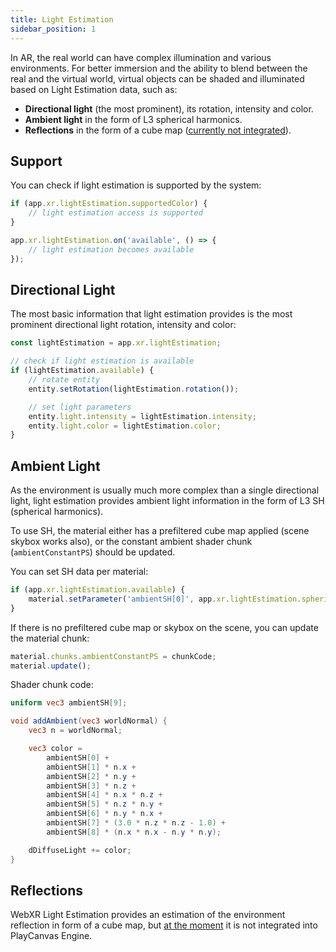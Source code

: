 ```yaml
---
title: Light Estimation
sidebar_position: 1
---
```


In AR, the real world can have complex illumination and various environments. For better immersion and the ability to blend between the real and the virtual world, virtual objects can be shaded and illuminated based on Light Estimation data, such as:

 * **Directional light** (the most prominent), its rotation, intensity and color.
 * **Ambient light** in the form of L3 spherical harmonics.
 * **Reflections** in the form of a cube map ([currently not integrated][1]).

## Support

You can check if light estimation is supported by the system:

```javascript
if (app.xr.lightEstimation.supportedColor) {
    // light estimation access is supported
}

app.xr.lightEstimation.on('available', () => {
    // light estimation becomes available
});
```

## Directional Light

The most basic information that light estimation provides is the most prominent directional light rotation, intensity and color:

```javascript
const lightEstimation = app.xr.lightEstimation;

// check if light estimation is available
if (lightEstimation.available) {
    // rotate entity
    entity.setRotation(lightEstimation.rotation());

    // set light parameters
    entity.light.intensity = lightEstimation.intensity;
    entity.light.color = lightEstimation.color;
}
```

## Ambient Light

As the environment is usually much more complex than a single directional light, light estimation provides ambient light information in the form of L3 SH (spherical harmonics).

To use SH, the material either has a prefiltered cube map applied (scene skybox works also), or the constant ambient shader chunk (`ambientConstantPS`) should be updated.

You can set SH data per material:

```javascript
if (app.xr.lightEstimation.available) {
    material.setParameter('ambientSH[0]', app.xr.lightEstimation.sphericalHarmonics);
}
```

If there is no prefiltered cube map or skybox on the scene, you can update the material chunk:

```javascript
material.chunks.ambientConstantPS = chunkCode;
material.update();
```

Shader chunk code:

```glsl
uniform vec3 ambientSH[9];

void addAmbient(vec3 worldNormal) {
    vec3 n = worldNormal;

    vec3 color =
        ambientSH[0] +
        ambientSH[1] * n.x +
        ambientSH[2] * n.y +
        ambientSH[3] * n.z +
        ambientSH[4] * n.x * n.z +
        ambientSH[5] * n.z * n.y +
        ambientSH[6] * n.y * n.x +
        ambientSH[7] * (3.0 * n.z * n.z - 1.0) +
        ambientSH[8] * (n.x * n.x - n.y * n.y);

    dDiffuseLight += color;
}
```

## Reflections

WebXR Light Estimation provides an estimation of the environment reflection in form of a cube map, but [at the moment][1] it is not integrated into PlayCanvas Engine.

[1]: https://github.com/playcanvas/engine/issues/6070
